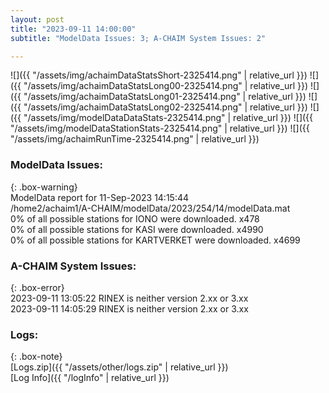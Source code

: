 ```yaml
---
layout: post
title: "2023-09-11 14:00:00"
subtitle: "ModelData Issues: 3; A-CHAIM System Issues: 2"

---
```


![]({{ "/assets/img/achaimDataStatsShort-2325414.png" | relative_url }})
![]({{ "/assets/img/achaimDataStatsLong00-2325414.png" | relative_url }})
![]({{ "/assets/img/achaimDataStatsLong01-2325414.png" | relative_url }})
![]({{ "/assets/img/achaimDataStatsLong02-2325414.png" | relative_url }})
![]({{ "/assets/img/modelDataDataStats-2325414.png" | relative_url }})
![]({{ "/assets/img/modelDataStationStats-2325414.png" | relative_url }})
![]({{ "/assets/img/achaimRunTime-2325414.png" | relative_url }})


### ModelData Issues:  
  
{: .box-warning}  
 ModelData report for 11-Sep-2023 14:15:44   
 /home2/achaim1/A-CHAIM/modelData/2023/254/14/modelData.mat   
 0% of all possible stations for IONO were downloaded. x478   
 0% of all possible stations for KASI were downloaded. x4990   
 0% of all possible stations for KARTVERKET were downloaded. x4699   
  
### A-CHAIM System Issues:  
  
{: .box-error}  
2023-09-11 13:05:22 RINEX is neither version 2.xx or 3.xx  
2023-09-11 14:05:29 RINEX is neither version 2.xx or 3.xx  

### Logs:  
  
{: .box-note}  
[Logs.zip]({{ "/assets/other/logs.zip" | relative_url }})  
[Log Info]({{ "/logInfo" | relative_url }})  
